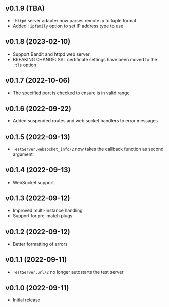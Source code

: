 ## v0.1.9 (TBA)

- `:httpd` server adapter now parses remote ip to tuple format
- Added `:ipfamily` option to set IP address type to use

## v0.1.8 (2023-02-10)

- Support Bandit and httpd web server
- BREAKING CHANGE: SSL certificate settings have been moved to the `:tls` option

## v0.1.7 (2022-10-06)

- The specified port is checked to ensure is in valid range

## v0.1.6 (2022-09-22)

- Added suspended routes and web socket handlers to error messages

## v0.1.5 (2022-09-13)

- `TestServer.websocket_info/2` now takes the callback function as second argument

## v0.1.4 (2022-09-13)

- WebSocket support

## v0.1.3 (2022-09-12)

- Improved multi-instance handling
- Support for pre-match plugs

## v0.1.2 (2022-09-12)

- Better formatting of errors

## v0.1.1 (2022-09-11)

- `TestServer.url/2` no longer autostarts the test server

## v0.1.0 (2022-09-11)

- Initial release
